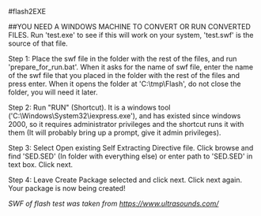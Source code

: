 #flash2EXE

##YOU NEED A WINDOWS MACHINE TO CONVERT OR RUN CONVERTED FILES. Run 'test.exe' to see if this will work on your system, 'test.swf' is the source of that file.

Step 1:
Place the swf file in the folder with the rest of the files, and run 'prepare_for_run.bat'. When it asks for the name of swf file, enter the name of the swf file that you placed in the folder with the rest of the files and press enter. When it opens the folder at 'C:\tmp\Flash', do not close the folder, you will need it later.

Step 2:
Run "RUN" (Shortcut). It is a windows tool ('C:\Windows\System32\iexpress.exe'), and has existed since windows 2000, so it requires administrator privileges and the shortcut runs it with them (It will probably bring up a prompt, give it admin privileges).

Step 3:
Select Open existing Self Extracting Directive file. Click browse and find 'SED.SED' (In folder with everything else) or enter path to 'SED.SED' in text box. Click next.

Step 4:
Leave Create Package selected and click next. Click next again. Your package is now being created!

*SWF of flash test was taken from https://www.ultrasounds.com/*
